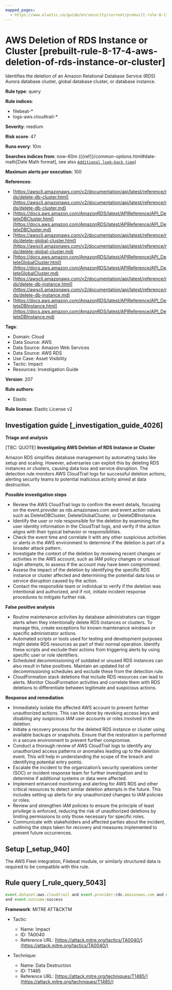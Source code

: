 ```yaml
---
mapped_pages:
  - https://www.elastic.co/guide/en/security/current/prebuilt-rule-8-17-4-aws-deletion-of-rds-instance-or-cluster.html
---
```


# AWS Deletion of RDS Instance or Cluster [prebuilt-rule-8-17-4-aws-deletion-of-rds-instance-or-cluster]

Identifies the deletion of an Amazon Relational Database Service (RDS) Aurora database cluster, global database cluster, or database instance.

**Rule type**: query

**Rule indices**:

* filebeat-*
* logs-aws.cloudtrail-*

**Severity**: medium

**Risk score**: 47

**Runs every**: 10m

**Searches indices from**: now-60m ({{ref}}/common-options.html#date-math[Date Math format], see also [`Additional look-back time`](docs-content://solutions/security/detect-and-alert/create-detection-rule.md#rule-schedule))

**Maximum alerts per execution**: 100

**References**:

* [https://awscli.amazonaws.com/v2/documentation/api/latest/reference/rds/delete-db-cluster.html](https://awscli.amazonaws.com/v2/documentation/api/latest/reference/rds/delete-db-cluster.md)
* [https://docs.aws.amazon.com/AmazonRDS/latest/APIReference/API_DeleteDBCluster.html](https://docs.aws.amazon.com/AmazonRDS/latest/APIReference/API_DeleteDBCluster.md)
* [https://awscli.amazonaws.com/v2/documentation/api/latest/reference/rds/delete-global-cluster.html](https://awscli.amazonaws.com/v2/documentation/api/latest/reference/rds/delete-global-cluster.md)
* [https://docs.aws.amazon.com/AmazonRDS/latest/APIReference/API_DeleteGlobalCluster.html](https://docs.aws.amazon.com/AmazonRDS/latest/APIReference/API_DeleteGlobalCluster.md)
* [https://awscli.amazonaws.com/v2/documentation/api/latest/reference/rds/delete-db-instance.html](https://awscli.amazonaws.com/v2/documentation/api/latest/reference/rds/delete-db-instance.md)
* [https://docs.aws.amazon.com/AmazonRDS/latest/APIReference/API_DeleteDBInstance.html](https://docs.aws.amazon.com/AmazonRDS/latest/APIReference/API_DeleteDBInstance.md)

**Tags**:

* Domain: Cloud
* Data Source: AWS
* Data Source: Amazon Web Services
* Data Source: AWS RDS
* Use Case: Asset Visibility
* Tactic: Impact
* Resources: Investigation Guide

**Version**: 207

**Rule authors**:

* Elastic

**Rule license**: Elastic License v2

## Investigation guide [_investigation_guide_4026]

**Triage and analysis**

[TBC: QUOTE]
**Investigating AWS Deletion of RDS Instance or Cluster**

Amazon RDS simplifies database management by automating tasks like setup and scaling. However, adversaries can exploit this by deleting RDS instances or clusters, causing data loss and service disruption. The detection rule monitors AWS CloudTrail logs for successful deletion actions, alerting security teams to potential malicious activity aimed at data destruction.

**Possible investigation steps**

* Review the AWS CloudTrail logs to confirm the event details, focusing on the event.provider as rds.amazonaws.com and event.action values such as DeleteDBCluster, DeleteGlobalCluster, or DeleteDBInstance.
* Identify the user or role responsible for the deletion by examining the user identity information in the CloudTrail logs, and verify if the action aligns with their typical behavior or responsibilities.
* Check the event time and correlate it with any other suspicious activities or alerts in the AWS environment to determine if the deletion is part of a broader attack pattern.
* Investigate the context of the deletion by reviewing recent changes or activities in the AWS account, such as IAM policy changes or unusual login attempts, to assess if the account may have been compromised.
* Assess the impact of the deletion by identifying the specific RDS instance or cluster affected and determining the potential data loss or service disruption caused by the action.
* Contact the responsible team or individual to verify if the deletion was intentional and authorized, and if not, initiate incident response procedures to mitigate further risk.

**False positive analysis**

* Routine maintenance activities by database administrators can trigger alerts when they intentionally delete RDS instances or clusters. To manage this, create exceptions for known maintenance windows or specific administrator actions.
* Automated scripts or tools used for testing and development purposes might delete RDS resources as part of their normal operation. Identify these scripts and exclude their actions from triggering alerts by using specific user or role identifiers.
* Scheduled decommissioning of outdated or unused RDS instances can also result in false positives. Maintain an updated list of decommissioning schedules and exclude these from the detection rule.
* CloudFormation stack deletions that include RDS resources can lead to alerts. Monitor CloudFormation activities and correlate them with RDS deletions to differentiate between legitimate and suspicious actions.

**Response and remediation**

* Immediately isolate the affected AWS account to prevent further unauthorized actions. This can be done by revoking access keys and disabling any suspicious IAM user accounts or roles involved in the deletion.
* Initiate a recovery process for the deleted RDS instance or cluster using available backups or snapshots. Ensure that the restoration is performed in a secure environment to prevent further compromise.
* Conduct a thorough review of AWS CloudTrail logs to identify any unauthorized access patterns or anomalies leading up to the deletion event. This will help in understanding the scope of the breach and identifying potential entry points.
* Escalate the incident to the organization’s security operations center (SOC) or incident response team for further investigation and to determine if additional systems or data were affected.
* Implement enhanced monitoring and alerting for AWS RDS and other critical resources to detect similar deletion attempts in the future. This includes setting up alerts for any unauthorized changes to IAM policies or roles.
* Review and strengthen IAM policies to ensure the principle of least privilege is enforced, reducing the risk of unauthorized deletions by limiting permissions to only those necessary for specific roles.
* Communicate with stakeholders and affected parties about the incident, outlining the steps taken for recovery and measures implemented to prevent future occurrences.


## Setup [_setup_940]

The AWS Fleet integration, Filebeat module, or similarly structured data is required to be compatible with this rule.


## Rule query [_rule_query_5043]

```js
event.dataset:aws.cloudtrail and event.provider:rds.amazonaws.com and event.action:(DeleteDBCluster or DeleteGlobalCluster or DeleteDBInstance)
and event.outcome:success
```

**Framework**: MITRE ATT&CKTM

* Tactic:

    * Name: Impact
    * ID: TA0040
    * Reference URL: [https://attack.mitre.org/tactics/TA0040/](https://attack.mitre.org/tactics/TA0040/)

* Technique:

    * Name: Data Destruction
    * ID: T1485
    * Reference URL: [https://attack.mitre.org/techniques/T1485/](https://attack.mitre.org/techniques/T1485/)




